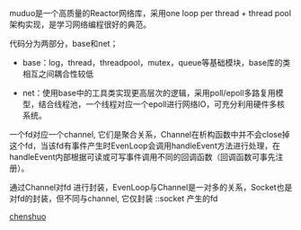muduo是一个高质量的Reactor网络库，采用one loop per thread + thread pool 架构实现，是学习网络编程很好的典范。

代码分为两部分，base和net；

- base：log，thread，threadpool，mutex，queue等基础模块，base库的类相互之间耦合性较低

- net：使用base中的工具类实现更高层次的逻辑，采用poll/epoll多路复用模型，结合线程池，一个线程对应一个epoll进行网络IO，可充分利用硬件多核系统。



 一个fd对应一个channel, 它们是聚合关系，Channel在析构函数中并不会close掉这个fd，当该fd有事件产生时EvenLoop会调用handleEvent方法进行处理，在handleEvent内部根据可读或可写事件调用不同的回调函数（回调函数可事先注册）。

通过Channel对fd 进行封装，EvenLoop与Channel是一对多的关系，Socket也是对fd的封装，但不同与channel, 它仅封装 ::socket 产生的fd



[chenshuo](https://blog.csdn.net/Solstice/article/details/5848547)